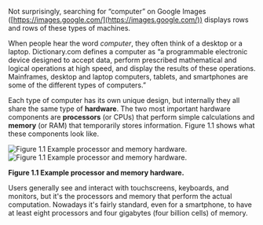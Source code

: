 Not surprisingly, searching for “computer” on Google Images ([https://images.google.com/](https://images.google.com/)) displays rows and rows of these types of machines.


When people hear the word *computer*, they often think of a desktop or a laptop. Dictionary.com defines a computer as “a programmable electronic device designed to accept data, perform prescribed mathematical and logical operations at high speed, and display the results of these operations. Mainframes, desktop and laptop computers, tablets, and smartphones are some of the different types of computers.”


Each type of computer has its own unique design, but internally they all share the same type of **hardware**. The two most important hardware components are **processors** (or CPUs) that perform simple calculations and **memory** (or RAM) that temporarily stores information. Figure 1.1 shows what these components look like.

![Figure 1.1 Example processor and memory hardware.](figs/CPU.jpg)
![Figure 1.1 Example processor and memory hardware.](figs/RAM.jpg)

**Figure 1.1 Example processor and memory hardware.**

Users generally see and interact with touchscreens, keyboards, and monitors, but it's the processors and memory that perform the actual computation. Nowadays it's fairly standard, even for a smartphone, to have at least eight processors and four gigabytes (four billion cells) of memory.